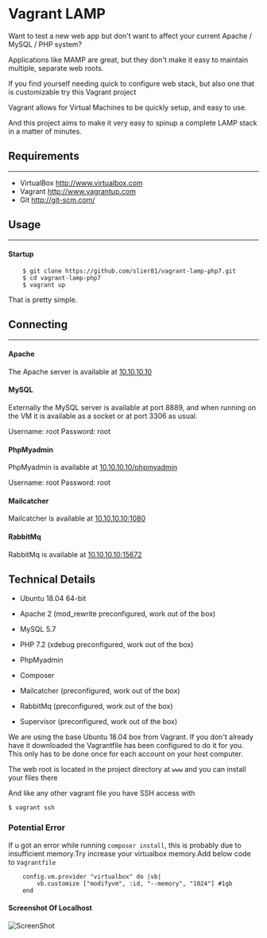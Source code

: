 # Vagrant LAMP

Want to test a new web app but don't want to affect your current Apache / MySQL / PHP system?

Applications like MAMP are great, but they don't make it easy to maintain multiple, separate
web roots.

If you find yourself needing quick to configure web stack, but also one that is customizable try this Vagrant project

Vagrant allows for Virtual Machines to be quickly setup, and easy to use.

And this project aims to make it very easy to spinup a complete LAMP stack in a matter of minutes.


## Requirements
---
* VirtualBox <http://www.virtualbox.com>
* Vagrant <http://www.vagrantup.com>
* Git <http://git-scm.com/>
  

## Usage
---

#### Startup
```
    $ git clone https://github.com/slier81/vagrant-lamp-php7.git
    $ cd vagrant-lamp-php7
    $ vagrant up
```

That is pretty simple.

## Connecting
---

#### Apache
The Apache server is available at [10.10.10.10](http://10.10.10.10)


#### MySQL
Externally the MySQL server is available at port 8889, and when running on the VM it is available as a socket or at port 3306 as usual.

Username: root
Password: root

#### PhpMyadmin
PhpMyadmin is available at [10.10.10.10/phpmyadmin](http://10.10.10.10/phpmyadmin)

Username: root
Password: root


#### Mailcatcher
Mailcatcher is available at [10.10.10.10:1080](http://10.10.10.10:1080)


#### RabbitMq
RabbitMq is available at [10.10.10.10:15672](http://10.10.10.10:15672)


## Technical Details
* Ubuntu 18.04 64-bit

* Apache 2 (mod_rewrite preconfigured, work out of the box)

* MySQL 5.7

* PHP 7.2 (xdebug preconfigured, work out of the box)

* PhpMyadmin

* Composer

* Mailcatcher (preconfigured, work out of the box)

* RabbitMq (preconfigured, work out of the box)

* Supervisor (preconfigured, work out of the box)


We are using the base Ubuntu 18.04 box from Vagrant. If you don't already have it downloaded the Vagrantfile has been configured to do it for you. This only has to be done once for each account on your host computer.

The web root is located in the project directory at `www` and you can install your files there

And like any other vagrant file you have SSH access with

```
$ vagrant ssh
```
### Potential Error

If u got an error while running `composer install`, this is probably due to insufficient memory.Try increase your virtualbox memory.Add below code to `Vagrantfile`

```
    config.vm.provider "virtualbox" do |vb|
        vb.customize ["modifyvm", :id, "--memory", "1024"] #1gb
    end
```


#### Screenshot Of Localhost

![ScreenShot](https://i.imgur.com/Jn1zlAT.png)
